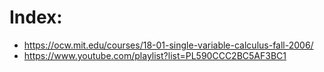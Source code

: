 # Index:
- https://ocw.mit.edu/courses/18-01-single-variable-calculus-fall-2006/
- https://www.youtube.com/playlist?list=PL590CCC2BC5AF3BC1
